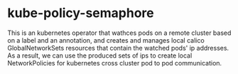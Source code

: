 # kube-policy-semaphore

This is an kubernetes operator that wathces pods on a remote cluster based on
a label and an annotation, and creates and manages local calico
GlobalNetworkSets resources that contain the watched pods' ip addresses. As a
result, we can use the produced sets of ips to create local NetworkPolicies for
kubernetes cross cluster pod to pod communication.
